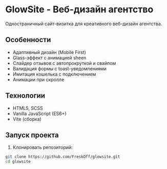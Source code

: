 # GlowSite - Веб-дизайн агентство

Одностраничный сайт-визитка для креативного веб-дизайн агентства.

## Особенности
- Адаптивный дизайн (Mobile First)
- Glass-эффект с анимацией sheen
- Слайдер отзывов с автопрокруткой и свайпом
- Валидация формы с toast-уведомлениями
- Имитация кошелька с подключением
- Анимации при скролле

## Технологии
- HTML5, SCSS
- Vanilla JavaScript (ES6+)
- Vite (сборка)

## Запуск проекта

1. Клонировать репозиторий:
```bash
git clone https://github.com/FreskOff/glowsite.git
cd glowsite
